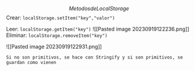 $$Metodos de LocalStorage$$
Crear:
`localStorage.setItem("key","valor")`

Leer:
`localStorage.getItem("key")`
![[Pasted image 20230919122236.png]]
Eliminar:
`localStorage.removeItem("key")`

![[Pasted image 20230919122931.png]]

`Si no son primitivos, se hace con Stringify y si son primitivos, se guardan como vienen`